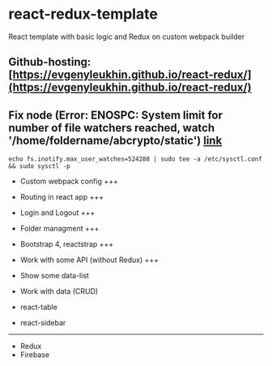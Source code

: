 # react-redux-template

React template with basic logic and Redux on custom webpack builder

## Github-hosting: [https://evgenyleukhin.github.io/react-redux/](https://evgenyleukhin.github.io/react-redux/)

## Fix node (Error: ENOSPC: System limit for number of file watchers reached, watch '/home/foldername/abcrypto/static') [link](https://github.com/gatsbyjs/gatsby/issues/11406)

```echo fs.inotify.max_user_watches=524288 | sudo tee -a /etc/sysctl.conf && sudo sysctl -p```

* Custom webpack config +++
* Routing in react app +++
* Login and Logout +++
* Folder managment +++
* Bootstrap 4, reactstrap +++
* Work with some API (without Redux) +++

* Show some data-list
* Work with data (CRUD)
* react-table
* react-sidebar

---
* Redux
* Firebase

